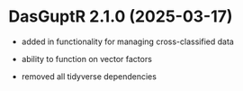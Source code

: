 # DasGuptR 2.1.0 (2025-03-17)

- added in functionality for managing cross-classified data

- ability to function on vector factors

- removed all tidyverse dependencies

